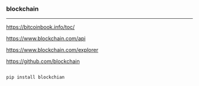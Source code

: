 ### blockchain
---
https://bitcoinbook.info/toc/

https://www.blockchain.com/api

https://www.blockchain.com/explorer

https://github.com/blockchain


```
```

```
pip install blockchian
```

```
```

